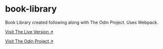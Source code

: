 # book-library
Book Library created following along with The Odin Project. Uses Webpack.

[Visit The Live Version ↗️](https://majegoid.github.io/book-library/)

[Visit The Odin Project ↗️](https://www.theodinproject.com/)
